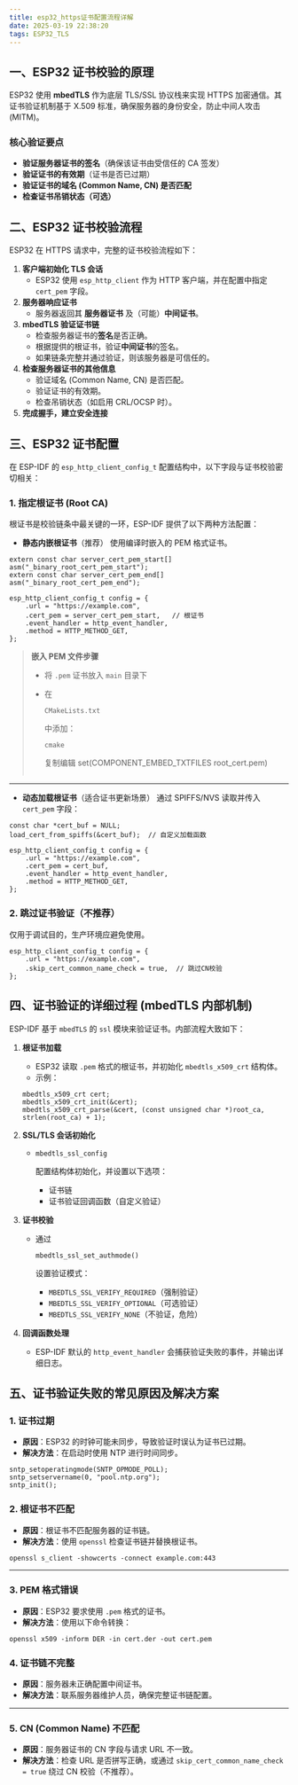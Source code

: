 ```yaml
---
title: esp32_https证书配置流程详解
date: 2025-03-19 22:38:20
tags: ESP32_TLS
---
```


## **一、ESP32 证书校验的原理**

ESP32 使用 **mbedTLS** 作为底层 TLS/SSL 协议栈来实现 HTTPS 加密通信。其证书验证机制基于 X.509 标准，确保服务器的身份安全，防止中间人攻击 (MITM)。

### **核心验证要点**

- **验证服务器证书的签名**（确保该证书由受信任的 CA 签发）
- **验证证书的有效期**（证书是否已过期）
- **验证证书的域名 (Common Name, CN) 是否匹配**
- **检查证书吊销状态（可选）**

## **二、ESP32 证书校验流程**

ESP32 在 HTTPS 请求中，完整的证书校验流程如下：

1. **客户端初始化 TLS 会话**
   - ESP32 使用 `esp_http_client` 作为 HTTP 客户端，并在配置中指定 `cert_pem` 字段。
2. **服务器响应证书**
   - 服务器返回其 **服务器证书** 及（可能）**中间证书**。
3. **mbedTLS 验证证书链**
   - 检查服务器证书的**签名**是否正确。
   - 根据提供的根证书，验证**中间证书**的签名。
   - 如果链条完整并通过验证，则该服务器是可信任的。
4. **检查服务器证书的其他信息**
   - 验证域名 (Common Name, CN) 是否匹配。
   - 验证证书的有效期。
   - 检查吊销状态（如启用 CRL/OCSP 时）。
5. **完成握手，建立安全连接**

## **三、ESP32 证书配置**

在 ESP-IDF 的 `esp_http_client_config_t` 配置结构中，以下字段与证书校验密切相关：

### **1. 指定根证书 (Root CA)**

根证书是校验链条中最关键的一环，ESP-IDF 提供了以下两种方法配置：

- **静态内嵌根证书**（推荐）
  使用编译时嵌入的 PEM 格式证书。

```
extern const char server_cert_pem_start[] asm("_binary_root_cert_pem_start");
extern const char server_cert_pem_end[] asm("_binary_root_cert_pem_end");

esp_http_client_config_t config = {
    .url = "https://example.com",
    .cert_pem = server_cert_pem_start,   // 根证书
    .event_handler = http_event_handler,
    .method = HTTP_METHOD_GET,
};
```

> **嵌入 PEM 文件步骤**
>
> - 将 `.pem` 证书放入 `main` 目录下
>
> - 在 
>
>   ```
>   CMakeLists.txt
>   ```
>
>    中添加：
>
>   ```
>   cmake
>   ```
>
>
>   复制编辑
>   set(COMPONENT_EMBED_TXTFILES root_cert.pem)
>
>   ```
> 
>   ```

------

- **动态加载根证书**（适合证书更新场景）
  通过 SPIFFS/NVS 读取并传入 `cert_pem` 字段：

```
const char *cert_buf = NULL;
load_cert_from_spiffs(&cert_buf);  // 自定义加载函数

esp_http_client_config_t config = {
    .url = "https://example.com",
    .cert_pem = cert_buf,  
    .event_handler = http_event_handler,
    .method = HTTP_METHOD_GET,
};
```

### **2. 跳过证书验证（不推荐）**

仅用于调试目的，生产环境应避免使用。

```
esp_http_client_config_t config = {
    .url = "https://example.com",
    .skip_cert_common_name_check = true,  // 跳过CN校验
};
```

## **四、证书验证的详细过程 (mbedTLS 内部机制)**

ESP-IDF 基于 `mbedTLS` 的 `ssl` 模块来验证证书。内部流程大致如下：

1. **根证书加载**

   - ESP32 读取 `.pem` 格式的根证书，并初始化 `mbedtls_x509_crt` 结构体。
   - 示例：

   ```
   mbedtls_x509_crt cert;
   mbedtls_x509_crt_init(&cert);
   mbedtls_x509_crt_parse(&cert, (const unsigned char *)root_ca, strlen(root_ca) + 1);
   ```

2. **SSL/TLS 会话初始化**

   - ```
     mbedtls_ssl_config
     ```

      配置结构体初始化，并设置以下选项：

     - 证书链
     - 证书验证回调函数（自定义验证）

3. **证书校验**

   - 通过 

     ```
     mbedtls_ssl_set_authmode()
     ```

      设置验证模式：

     - `MBEDTLS_SSL_VERIFY_REQUIRED`（强制验证）
     - `MBEDTLS_SSL_VERIFY_OPTIONAL`（可选验证）
     - `MBEDTLS_SSL_VERIFY_NONE`（不验证，危险）

4. **回调函数处理**

   - ESP-IDF 默认的 `http_event_handler` 会捕获验证失败的事件，并输出详细日志。

## **五、证书验证失败的常见原因及解决方案**

### **1. 证书过期**

- **原因**：ESP32 的时钟可能未同步，导致验证时误认为证书已过期。
- **解决方法**：在启动时使用 NTP 进行时间同步。

```
sntp_setoperatingmode(SNTP_OPMODE_POLL);
sntp_setservername(0, "pool.ntp.org");
sntp_init();
```

### **2. 根证书不匹配**

- **原因**：根证书不匹配服务器的证书链。
- **解决方法**：使用 `openssl` 检查证书链并替换根证书。

```
openssl s_client -showcerts -connect example.com:443
```

------

### **3. PEM 格式错误**

- **原因**：ESP32 要求使用 `.pem` 格式的证书。
- **解决方法**：使用以下命令转换：

```
openssl x509 -inform DER -in cert.der -out cert.pem
```

### **4. 证书链不完整**

- **原因**：服务器未正确配置中间证书。
- **解决方法**：联系服务器维护人员，确保完整证书链配置。

------

### **5. CN (Common Name) 不匹配**

- **原因**：服务器证书的 CN 字段与请求 URL 不一致。
- **解决方法**：检查 URL 是否拼写正确，或通过 `skip_cert_common_name_check = true` 绕过 CN 校验（不推荐）。